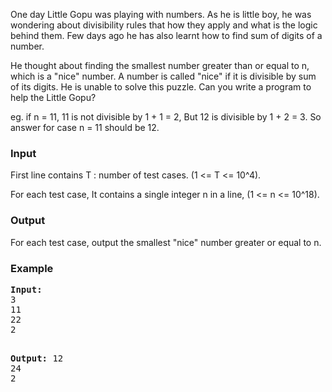 <p>One day Little Gopu was playing with numbers. As he is little boy, he was wondering about divisibility rules that how they apply and what is the logic behind them. Few days ago he has also learnt how to find sum of digits of a number.&nbsp;</p>
<p>He thought about finding the smallest number greater than or equal to n, which is a "nice" number. A number is called "nice" if it is divisible by sum of its digits. He is unable to solve this puzzle. Can you write a program to help the Little Gopu?</p>
<p>eg. if n = 11, 11 is not divisible by 1 + 1 = 2, But 12 is divisible by 1 + 2 = 3. So answer for case n = 11 should be 12.</p>
<h3>Input</h3>
<p>First line contains T : number of test cases. (1 &lt;= T &lt;= 10^4).</p>
<p>For each test case, It contains a single integer n in a line, (1 &lt;= n &lt;= 10^18).</p>
<h3>Output</h3>
<p>For each test case, output the smallest "nice" number greater or equal to n.</p>
<h3>Example</h3>
<pre><strong>Input:</strong>
3<br>11<br>22<br>2

<strong>Output:</strong>
12<br>24<br>2&nbsp;</pre>
